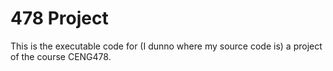 # 478 Project

This is the executable code for (I dunno where my source code is) a project of the course CENG478.
